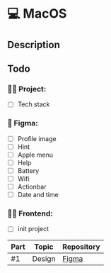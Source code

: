 # :computer: MacOS
## Description

## Todo
### :male_detective: Project:
- [ ] Tech stack

### :art: Figma:
- [ ] Profile image
- [ ] Hint
- [ ] Apple menu
- [ ] Help
- [ ] Battery
- [ ] Wifi
- [ ] Actionbar
- [ ] Date and time

### :technologist: Frontend:
- [ ] init project

| Part | Topic    | Repository                                                    |
| ---- | -------- | ------------------------------------------------------------- |
| #1   | Design | [Figma](https://www.figma.com/file/VCxltAf7wcOtDc6djBIBCD/MacOS?type=design&node-id=2%3A5731&mode=design&t=B1iX5GHDvj0DTduN-1)         |

